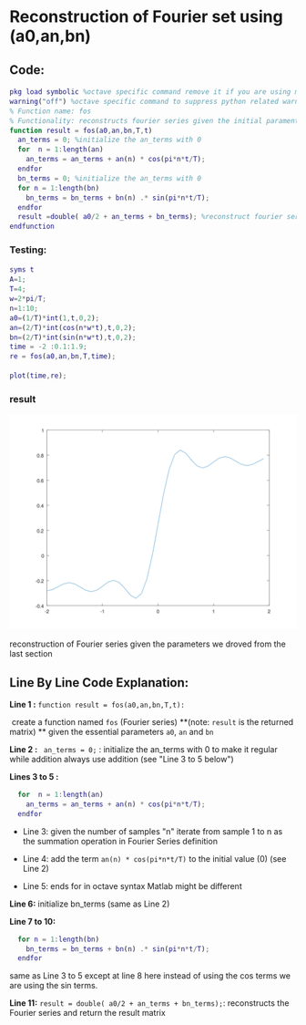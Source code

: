 # Reconstruction of Fourier set using (a0,an,bn)

## Code:

```matlab
pkg load symbolic %octave specific command remove it if you are using matlab
warning("off") %octave specific command to suppress python related warnings remove it if you are using matlab
% Function name: fos
% Functionality: reconstructs fourier series given the initial paramenters a0,an,bn,T,t
function result = fos(a0,an,bn,T,t)
  an_terms = 0; %initialize the an_terms with 0 
  for  n = 1:length(an) 
    an_terms = an_terms + an(n) * cos(pi*n*t/T);
  endfor
  bn_terms = 0; %initialize the an_terms with 0
  for n = 1:length(bn)
    bn_terms = bn_terms + bn(n) .* sin(pi*n*t/T);
  endfor
  result =double( a0/2 + an_terms + bn_terms); %reconstruct fourier series (see code explaination for more details)
endfunction
```

### Testing:

```matlab
syms t
A=1;
T=4;
w=2*pi/T;
n=1:10;
a0=(1/T)*int(1,t,0,2);
an=(2/T)*int(cos(n*w*t),t,0,2);
bn=(2/T)*int(sin(n*w*t),t,0,2);
time = -2 :0.1:1.9;
re = fos(a0,an,bn,T,time);

plot(time,re);

```

### result

 ![](reconstructionFourier.svg)

reconstruction of Fourier series given the parameters we droved from the last section

## Line By Line Code Explanation:

**Line 1 :**  `function result = fos(a0,an,bn,T,t):`

​	create a function named `fos` (Fourier series) **(note: `result` is the returned matrix) ** given the essential parameters `a0`, `an` and `bn`

**Line 2 :**  `  an_terms = 0; ` : initialize the an_terms with 0 to make it regular while addition always use addition (see "Line 3 to 5 below")

**Lines 3 to 5 :** 

```matlab
  for  n = 1:length(an) 
    an_terms = an_terms + an(n) * cos(pi*n*t/T);
  endfor
```

* Line 3: given the number of samples "n" iterate from sample 1 to n as the summation operation in Fourier Series definition
* Line 4: add the term `an(n) * cos(pi*n*t/T)` to the initial value (0) (see Line 2) 

* Line 5: ends for in octave syntax Matlab might be different 

**Line 6:** initialize bn_terms (same as Line 2)

**Line 7 to 10:**

```matlab
  for n = 1:length(bn)
    bn_terms = bn_terms + bn(n) .* sin(pi*n*t/T);
  endfor
```

same as Line 3 to 5 except at line 8 here instead of using the cos terms we are using the sin terms.

**Line 11:** `result = double( a0/2 + an_terms + bn_terms);`: reconstructs the Fourier series and return the result matrix 
